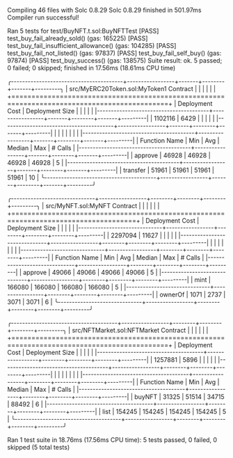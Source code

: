 Compiling 46 files with Solc 0.8.29
Solc 0.8.29 finished in 501.97ms
Compiler run successful!

Ran 5 tests for test/BuyNFT.t.sol:BuyNFTTest
[PASS] test_buy_fail_already_sold() (gas: 165225)
[PASS] test_buy_fail_insufficient_allowance() (gas: 104285)
[PASS] test_buy_fail_not_listed() (gas: 97837)
[PASS] test_buy_fail_self_buy() (gas: 97874)
[PASS] test_buy_success() (gas: 138575)
Suite result: ok. 5 passed; 0 failed; 0 skipped; finished in 17.56ms (18.61ms CPU time)

╭----------------------------------------+-----------------+-------+--------+-------+---------╮
| src/MyERC20Token.sol:MyToken1 Contract |                 |       |        |       |         |
+=============================================================================================+
| Deployment Cost                        | Deployment Size |       |        |       |         |
|----------------------------------------+-----------------+-------+--------+-------+---------|
| 1102116                                | 6429            |       |        |       |         |
|----------------------------------------+-----------------+-------+--------+-------+---------|
|                                        |                 |       |        |       |         |
|----------------------------------------+-----------------+-------+--------+-------+---------|
| Function Name                          | Min             | Avg   | Median | Max   | # Calls |
|----------------------------------------+-----------------+-------+--------+-------+---------|
| approve                                | 46928           | 46928 | 46928  | 46928 | 5       |
|----------------------------------------+-----------------+-------+--------+-------+---------|
| transfer                               | 51961           | 51961 | 51961  | 51961 | 10      |
╰----------------------------------------+-----------------+-------+--------+-------+---------╯

╭------------------------------+-----------------+--------+--------+--------+---------╮
| src/MyNFT.sol:MyNFT Contract |                 |        |        |        |         |
+=====================================================================================+
| Deployment Cost              | Deployment Size |        |        |        |         |
|------------------------------+-----------------+--------+--------+--------+---------|
| 2297094                      | 11627           |        |        |        |         |
|------------------------------+-----------------+--------+--------+--------+---------|
|                              |                 |        |        |        |         |
|------------------------------+-----------------+--------+--------+--------+---------|
| Function Name                | Min             | Avg    | Median | Max    | # Calls |
|------------------------------+-----------------+--------+--------+--------+---------|
| approve                      | 49066           | 49066  | 49066  | 49066  | 5       |
|------------------------------+-----------------+--------+--------+--------+---------|
| mint                         | 166080          | 166080 | 166080 | 166080 | 5       |
|------------------------------+-----------------+--------+--------+--------+---------|
| ownerOf                      | 1071            | 2737   | 3071   | 3071   | 6       |
╰------------------------------+-----------------+--------+--------+--------+---------╯

╭--------------------------------------+-----------------+--------+--------+--------+---------╮
| src/NFTMarket.sol:NFTMarket Contract |                 |        |        |        |         |
+=============================================================================================+
| Deployment Cost                      | Deployment Size |        |        |        |         |
|--------------------------------------+-----------------+--------+--------+--------+---------|
| 1257881                              | 5896            |        |        |        |         |
|--------------------------------------+-----------------+--------+--------+--------+---------|
|                                      |                 |        |        |        |         |
|--------------------------------------+-----------------+--------+--------+--------+---------|
| Function Name                        | Min             | Avg    | Median | Max    | # Calls |
|--------------------------------------+-----------------+--------+--------+--------+---------|
| buyNFT                               | 31325           | 51514  | 34715  | 88492  | 6       |
|--------------------------------------+-----------------+--------+--------+--------+---------|
| list                                 | 154245          | 154245 | 154245 | 154245 | 5       |
╰--------------------------------------+-----------------+--------+--------+--------+---------╯


Ran 1 test suite in 18.76ms (17.56ms CPU time): 5 tests passed, 0 failed, 0 skipped (5 total tests)
